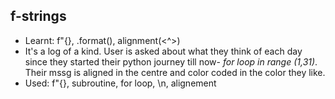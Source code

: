 ## f-strings
- Learnt: f"{}, .format(), alignment(<^>)
- It's a log of a kind. User is asked about what they think of each day since they started their python journey till now- *for loop in range (1,31)*. Their mssg is aligned in the centre and color coded in the color they like.
- Used: f"{}, subroutine, for loop, \n, alignement
